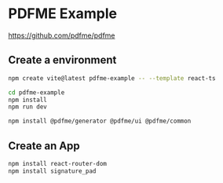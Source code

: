 # PDFME Example

https://github.com/pdfme/pdfme

## Create a environment

```sh
npm create vite@latest pdfme-example -- --template react-ts

cd pdfme-example
npm install
npm run dev
```

```sh
npm install @pdfme/generator @pdfme/ui @pdfme/common
```

## Create an App

```sh
npm install react-router-dom
npm install signature_pad
```

